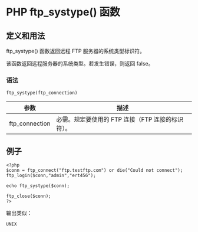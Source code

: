 # PHP ftp_systype() 函数



## 定义和用法

ftp_systype() 函数返回远程 FTP 服务器的系统类型标识符。

该函数返回远程服务器的系统类型。若发生错误，则返回 false。

### 语法

```
ftp_systype(ftp_connection)
```

| 参数 | 描述 |
| --- | --- |
| ftp_connection | 必需。规定要使用的 FTP 连接（FTP 连接的标识符）。 |

## 例子

```
<?php
$conn = ftp_connect("ftp.testftp.com") or die("Could not connect");
ftp_login($conn,"admin","ert456");

echo ftp_systype($conn);

ftp_close($conn);
?>
```

输出类似：

```
UNIX
```



